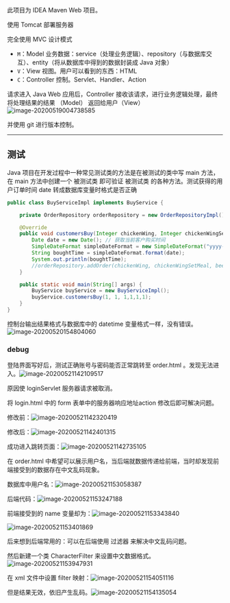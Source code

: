 此项目为 IDEA Maven Web 项目。

使用 Tomcat 部署服务器

完全使用 MVC 设计模式

- `M`：Model	    业务数据：service（处理业务逻辑）、repository（与数据库交互）、entity（将从数据库中得到的数据封装成 Java 对象）
- `V`：View          视图。用户可以看到的东西：HTML
- `C`：Controller  控制。Servlet、Handler、Action

请求进入 Java Web 应用后，Controller 接收该请求，进行业务逻辑处理，最终将处理结果的结果 （Model） 返回给用户（View）![image-20200519004738585](README.assets/image-20200519004738585.png)

并使用 git 进行版本控制。

*********

## 测试

Java 项目在开发过程中一种常见测试类的方法是在被测试的类中写 main 方法，在 main 方法中创建一个 被测试类 即可验证 被测试类 的各种方法。测试获得的用户订单时间 date 转成数据库变量时格式是否正确

```java
public class BuyServiceImpl implements BuyService {

    private OrderRepository orderRepository = new OrderRepositoryImpl();

    @Override
    public void customersBuy(Integer chickenWing, Integer chickenWingSetMeal, Integer beer, Integer hamburger, Integer congee, Integer cola) {
        Date date = new Date(); // 获取当前客户购买时间
        SimpleDateFormat simpleDateFormat = new SimpleDateFormat("yyyy-MM-dd HH:mm:ss");
        String boughtTime = simpleDateFormat.format(date);
        System.out.println(boughtTime);
        //orderRepository.addOrder(chickenWing, chickenWingSetMeal, beer, hamburger, congee, cola, boughtTime);
    }

    public static void main(String[] args) {
        BuyService buyService = new BuyServiceImpl();
        buyService.customersBuy(1, 1, 1,1,1,1);
    }
}
```

控制台输出结果格式与数据库中的 datetime 变量格式一样，没有错误。![image-20200520154804060](README.assets/image-20200520154804060.png)



### debug

登陆界面写好后，测试正确账号与密码能否正常跳转至 order.html 。发现无法进入。![image-20200521142109517](README.assets/image-20200521142109517.png)

原因使 loginServlet 服务器请求被取消。

将 login.html 中的 form 表单中的服务器响应地址action 修改后即可解决问题。

修改前：![image-20200521142320419](README.assets/image-20200521142320419.png)

修改后：![image-20200521142401315](README.assets/image-20200521142401315.png)

成功进入跳转页面：![image-20200521142735105](README.assets/image-20200521142735105.png)







在 order.html 中希望可以展示用户名，当后端就数据传递给前端，当时却发现前端接受到的数据存在中文乱码现象。

数据库中用户名：![image-20200521153058387](README.assets/image-20200521153058387.png)

后端代码：![image-20200521153247188](README.assets/image-20200521153247188.png)

前端接受到的 name 变量却为：![image-20200521153343840](README.assets/image-20200521153343840.png)

![image-20200521153401869](README.assets/image-20200521153401869.png)

后来想到后端常用的：可以在后端使用 过滤器 来解决中文乱码问题。

然后新建一个类 CharacterFilter 来设置中文数据格式。![image-20200521153947931](README.assets/image-20200521153947931.png)

在 xml 文件中设置 filter 映射：![image-20200521154051116](README.assets/image-20200521154051116.png)



但是结果无效，依旧产生乱码。![image-20200521154135054](README.assets/image-20200521154135054.png)

